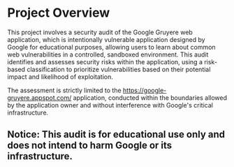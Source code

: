 # Project Overview
This project involves a security audit of the Google Gruyere web application, which is intentionally vulnerable application designed by Google for educational purposes, allowing users to learn about common web vulnerabilities in a controlled, sandboxed environment. This audit identifies and assesses security risks within the application, using a risk-based classification to prioritize vulnerabilities based on their potential impact and likelihood of exploitation.

The assessment is strictly limited to the https://google-gruyere.appspot.com/ application, conducted within the boundaries allowed by the application owner and without interference with Google's critical infrastructure.
## Notice: This audit is for educational use only and does not intend to harm Google or its infrastructure.
